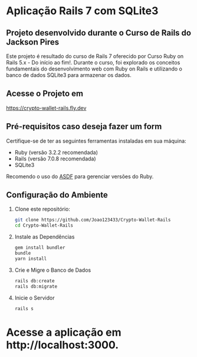 # Aplicação Rails 7 com SQLite3

## Projeto desenvolvido durante o Curso de Rails do Jackson Pires

Este projeto é resultado do curso de Rails 7 oferecido por Curso Ruby on Rails 5.x - Do início ao fim!. Durante o curso, foi explorado os conceitos fundamentais do desenvolvimento web com Ruby on Rails e utilizando o banco de dados SQLite3 para armazenar os dados.

## Acesse o Projeto em

https://crypto-wallet-rails.fly.dev

## Pré-requisitos caso deseja fazer um form
Certifique-se de ter as seguintes ferramentas instaladas em sua máquina:

- Ruby (versão 3.2.2 recomendada)
- Rails (versão 7.0.8 recomendada)
- SQLite3

Recomendo o uso do [ASDF](https://asdf-vm.com/) para gerenciar versões do Ruby.

## Configuração do Ambiente

1. Clone este repositório:
   ```bash
   git clone https://github.com/Joao123433/Crypto-Wallet-Rails
   cd Crypto-Wallet-Rails

2. Instale as Dependências
    ```bash
    gem install bundler
    bundle
    yarn install

3. Crie e Migre o Banco de Dados
    ```bash
    rails db:create
    rails db:migrate

4. Inicie o Servidor
    ```bash
    rails s

# Acesse a aplicação em http://localhost:3000.
